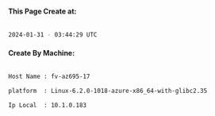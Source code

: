 
   
#### This Page Create at:

```bash

2024-01-31 - 03:44:29 UTC

```

#### Create By Machine:

```bash

Host Name : fv-az695-17

platform  : Linux-6.2.0-1018-azure-x86_64-with-glibc2.35

Ip Local  : 10.1.0.183

```

